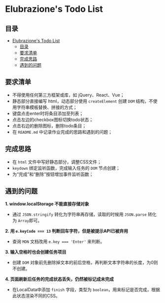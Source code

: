 # Elubrazione's Todo List

## 目录
- [Elubrazione's Todo List](#elubraziones-todo-list)
  - [目录](#目录)
  - [要求清单](#要求清单)
  - [完成思路](#完成思路)
  - [遇到的问题](#遇到的问题)

## 要求清单
- 不得使用任何第三方框架或库，如 jQuery、React、Vue；
- 静态部分直接编写 html，动态部分使用 `createElement` 创建 `DOM` 结构，不使用字符串模板替换、拼接的方式；
- 键盘点击enter时将条目添加至列表；
- 点击左边的checkbox图标切换todo状态；
- 点击右边的删除图标，删除todo条目；
- 在 `README.md` 中记录作业完成的思路和遇到的问题；

## 完成思路
- 在 `html` 文件中写好静态部分，调整CSS文件；
- `keydown` 绑定监听函数，完成输入任务的 `DOM` 节点创建；
- 为“完成”和“删除”按钮增加事件监听函数；

## 遇到的问题
**1. window.localStorage 不能直接存储对象**
- 通过 `JSON.stringify` 转化为字符串再存储，读取的时候用 `JSON.parse` 转化为 `Array`即可。

**2. 用 `e.keyCode === 13` 判断回车字符，但是被提示API已被弃用**
  - 查询 `MDN` 文档改用 `e.key === 'Enter'` 来判断。

**3. 输入空格时也会创建任务项目**
  - 创建 `DOM` 对象前先删除掉文本的前后空格，再判断文本字符串的长度，为0则不创建。

**4. 页面刷新后任务的完成状态丢失，仍然被标记成未完成**
  - 在LocalData中添加 `finish` 字段，类型为 `boolean`，用来标记是否完成，根据此状态渲染不同的CSS。
